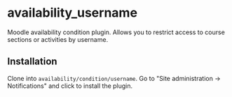 availability_username
============================

Moodle availability condition plugin. Allows you to restrict access to course sections or activities by username.

Installation
------------

Clone into `availability/condition/username`. Go to "Site administration -> Notifications" and click to install the plugin.
